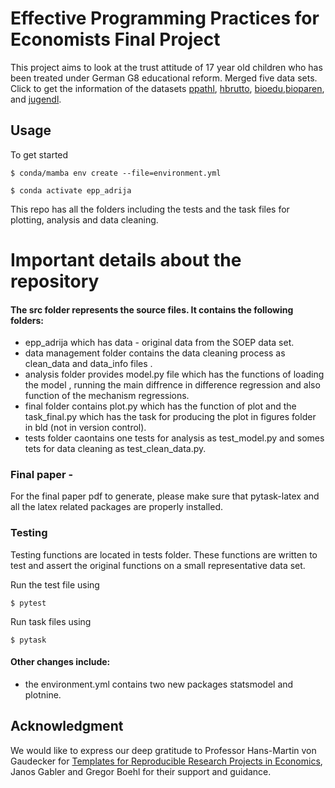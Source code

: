 # Effective Programming Practices for Economists Final Project 

This project aims to look at the trust attitude of 17 year old children who has been 
treated under German G8 educational reform. Merged five data sets. Click to get the 
information of the datasets [ppathl](https://www.diw.de/documents/publikationen/73/diw_01.c.745961.de/diw_ssp0835.pdf), [hbrutto](https://www.diw.de/documents/publikationen/73/diw_01.c.850363.de/diw_ssp1180.pdf), [bioedu](https://paneldata.org/soep-core/datasets/bioedu/),[bioparen](https://www.diw.de/documents/publikationen/73/diw_01.c.850342.de/diw_ssp1177.pdf),
and [jugendl](https://paneldata.org/soep-core/datasets/jugendl/). 

## Usage

To get started 

```
$ conda/mamba env create --file=environment.yml
```
```
$ conda activate epp_adrija
```

This repo has all the folders including the tests and the task files for plotting, analysis and data cleaning.

# Important details about the repository

#### The src folder represents the source files. It contains the following folders:

- epp_adrija which has data - original data from the SOEP data set.
- data management folder contains the data cleaning process as clean_data and data_info files .
- analysis folder provides model.py file which has the functions of loading the model , running the main diffrence in difference regression and also function of the mechanism regressions. 
- final folder contains plot.py which has the function of plot and the task_final.py which has the task for producing the plot in figures folder in bld (not in version control).
- tests folder caontains one tests for analysis as test_model.py and somes tets for data cleaning as test_clean_data.py.


### Final paper -

For the final paper pdf to generate, please make sure that pytask-latex and all the latex related packages are properly installed.

### Testing

Testing functions are located in tests folder. These functions are written to test and assert the original functions on a small representative data set.

Run the test file using

```
$ pytest
```

Run task files using 

```
$ pytask 
```

#### Other changes include:

- the environment.yml contains two new packages statsmodel and plotnine.

## Acknowledgment

We would like to express our deep gratitude to Professor Hans-Martin von Gaudecker for
[Templates for Reproducible Research Projects in Economics](https://doi.org/10.5281/zenodo.2533241), Janos Gabler and Gregor Boehl for their support and guidance.
